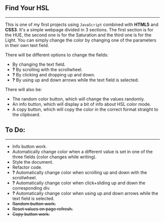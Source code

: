## Find Your HSL

---

This is one of my first projects using `JavaScript` combined with **HTML5** and **CSS3**.
It's a simple webpage divided in 3 sections.
The first section is for the HUE, the second one is for the Saturation and the third one is for the Light.
You can simply change the color by changing one of the parameters in their own text field.

There will be different options to change the fields:

-   By changing the text field.
-   **?** By scrolling with the scrollwheel.
-   **?** By clicking and dropping up and down.
-   **?** By using up and down arrows while the text field is selected.

There will also be:

-   The random color button, which will change the values randomly.
-   An info button, which will display a bit of info about HSL color mode.
-   A copy button, which will copy the color in the correct format straight to the clipboard.

## To Do:

---

-   Info button work.
-   Automatically change color when a different value is set in one of the three fields (color changes while writing).
-   Style the document.
-   Refactor code.
-   **?** Automatically change color when scrolling up and down with the scrollwheel.
-   **?** Automatically change color when click+sliding up and down the corresponding div.
-   **?** Automatically change color when using up and down arrows while the text field is selected.
-   ~~Random button work.~~
-   ~~Reset values on page refresh.~~
-   ~~Copy button work.~~
